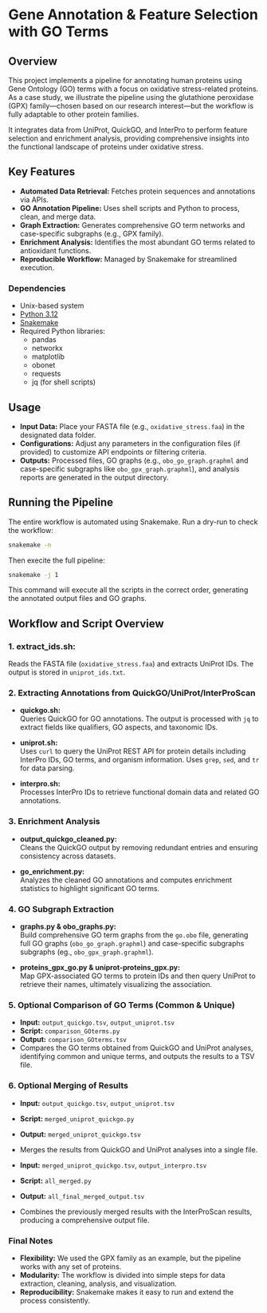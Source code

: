 # Gene Annotation & Feature Selection with GO Terms


## Overview
This project implements a pipeline for annotating human proteins using Gene Ontology (GO) terms with a focus on oxidative stress-related proteins. As a case study, we illustrate the pipeline using the glutathione peroxidase (GPX) family—chosen based on our research interest—but the workflow is fully adaptable to other protein families.

It integrates data from UniProt, QuickGO, and InterPro to perform feature selection and enrichment analysis, providing comprehensive insights into the functional landscape of proteins under oxidative stress.

## Key Features 
- **Automated Data Retrieval:** Fetches protein sequences and annotations via APIs.
- **GO Annotation Pipeline:** Uses shell scripts and Python to process, clean, and merge data.
- **Graph Extraction:** Generates comprehensive GO term networks and case-specific subgraphs (e.g., GPX family).
- **Enrichment Analysis:** Identifies the most abundant GO terms related to antioxidant functions.
- **Reproducible Workflow:** Managed by Snakemake for streamlined execution.

### Dependencies
- Unix-based system
- [Python 3.12](https://www.python.org/downloads/)
- [Snakemake](https://snakemake.readthedocs.io/en/stable/)
- Required Python libraries:
  - pandas
  - networkx
  - matplotlib
  - obonet
  - requests
  - jq (for shell scripts)

## Usage 
- **Input Data:** Place your FASTA file (e.g., `oxidative_stress.faa`) in the designated data folder.
- **Configurations:** Adjust any parameters in the configuration files (if provided) to customize API endpoints or filtering criteria.
- **Outputs:** Processed files, GO graphs (e.g., `obo_go_graph.graphml` and case-specific subgraphs like `obo_gpx_graph.graphml`), and analysis reports are generated in the output directory.

## Running the Pipeline 
The entire workflow is automated using Snakemake. Run a dry-run to check the workflow:
```bash
snakemake -n 
```
Then execite the full pipeline: 
```bash
snakemake -j 1 
```
This command will execute all the scripts in the correct order, generating the annotated output files and GO graphs.

## Workflow and Script Overview 
### 1. **extract_ids.sh:**  
  Reads the FASTA file (`oxidative_stress.faa`) and extracts UniProt IDs. The output is stored in `uniprot_ids.txt`.
  
### 2. Extracting Annotations from QuickGO/UniProt/InterProScan 
- **quickgo.sh:**  
  Queries QuickGO for GO annotations. The output is processed with `jq` to extract fields like qualifiers, GO aspects, and taxonomic IDs.

- **uniprot.sh:**  
  Uses `curl` to query the UniProt REST API for protein details including InterPro IDs, GO terms, and organism information. Uses `grep`, `sed`, and `tr` for data parsing.

- **interpro.sh:**  
  Processes InterPro IDs to retrieve functional domain data and related GO annotations.

### 3. Enrichment Analysis 

- **output_quickgo_cleaned.py:**  
  Cleans the QuickGO output by removing redundant entries and ensuring consistency across datasets.

- **go_enrichment.py:**  
  Analyzes the cleaned GO annotations and computes enrichment statistics to highlight significant GO terms.

### 4. GO Subgraph Extraction 
- **graphs.py & obo_graphs.py:**  
  Build comprehensive GO term graphs from the `go.obo` file, generating full GO graphs (`obo_go_graph.graphml`) and case-specific subgraphs subgraphs (eg., `obo_gpx_graph.graphml`).

- **proteins_gpx_go.py & uniprot-proteins_gpx.py:**  
  Map GPX-associated GO terms to protein IDs and then query UniProt to retrieve their names, ultimately visualizing the association.

### 5. Optional Comparison of GO Terms (Common & Unique)
- **Input:** `output_quickgo.tsv`, `output_uniprot.tsv`
- **Script:** `comparison_GOterms.py`
- **Output:** `comparison_GOterms.tsv`
- Compares the GO terms obtained from QuickGO and UniProt analyses, identifying common and unique terms, and outputs the results to a TSV file.

### 6. Optional Merging of Results
- **Input:** `output_quickgo.tsv`, `output_uniprot.tsv`
- **Script:** `merged_uniprot_quickgo.py`
- **Output:** `merged_uniprot_quickgo.tsv`
- Merges the results from QuickGO and UniProt analyses into a single file.

- **Input:** `merged_uniprot_quickgo.tsv`, `output_interpro.tsv`
- **Script:** `all_merged.py`
- **Output:** `all_final_merged_output.tsv`
- Combines the previously merged results with the InterProScan results, producing a comprehensive output file.

### Final Notes

- **Flexibility:** We used the GPX family as an example, but the pipeline works with any set of proteins.
- **Modularity:** The workflow is divided into simple steps for data extraction, cleaning, analysis, and visualization.
- **Reproducibility:** Snakemake makes it easy to run and extend the process consistently.
